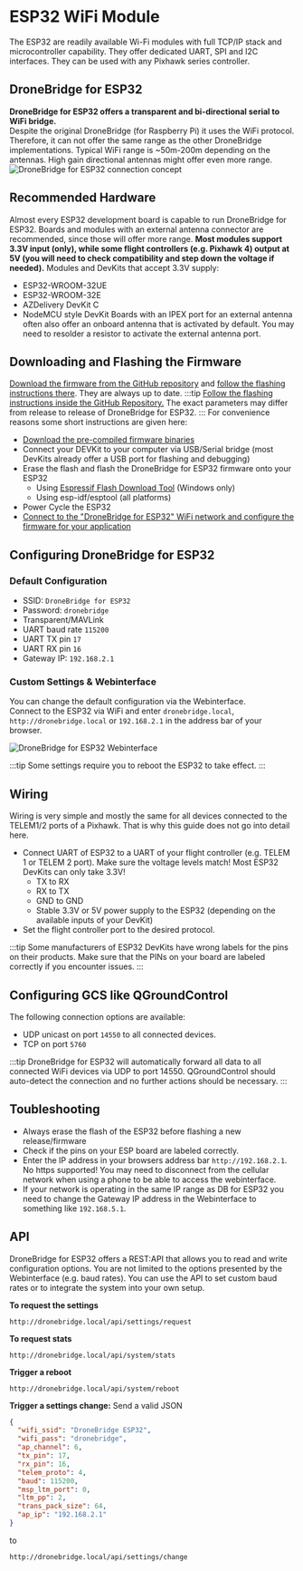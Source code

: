 # ESP32 WiFi Module

The ESP32 are readily available Wi-Fi modules with full TCP/IP stack and microcontroller capability. They offer 
dedicated UART, SPI and I2C interfaces. 
They can be used with any Pixhawk series controller.

## DroneBridge for ESP32

**DroneBridge for ESP32 offers a transparent and bi-directional serial to WiFi bridge.**  
Despite the original DroneBridge (for Raspberry Pi) 
it uses the WiFi protocol. Therefore, it can not offer the same range as the other DroneBridge implementations. 
Typical WiFi range is ~50m-200m depending on the antennas. High gain directional antennas might offer even more range.
![DroneBridge for ESP32 connection concept](https://raw.githubusercontent.com/DroneBridge/ESP32/master/wiki/db_ESP32_setup.png)
## Recommended Hardware
Almost every ESP32 development board is capable to run DroneBridge for ESP32. Boards and modules with an external 
antenna connector are recommended, since those will offer more range.
**Most modules support 3.3V input (only), while some flight controllers (e.g. Pixhawk 4) output at 5V (you will need to 
check compatibility and step down the voltage if needed).**
Modules and DevKits that accept 3.3V supply:
* ESP32-WROOM-32UE
* ESP32-WROOM-32E
* AZDelivery DevKit C
* NodeMCU style DevKit
Boards with an IPEX port for an external antenna often also offer an onboard antenna that is activated by default. You 
  may need to resolder a resistor to activate the external antenna port.
## Downloading and Flashing the Firmware
[Download the firmware from the GitHub repository](https://github.com/DroneBridge/ESP32/releases) and
[follow the flashing instructions there](https://github.com/DroneBridge/ESP32#installationflashing-using-precompiled-binaries). 
They are always up to date. 
:::tip
[Follow the flashing instructions inside the GitHub Repository.](https://github.com/DroneBridge/ESP32#installationflashing-using-precompiled-binaries) 
The exact parameters may differ from release to release of DroneBridge for ESP32.
:::
For convenience reasons some short instructions are given here:
* [Download the pre-compiled firmware binaries](https://github.com/DroneBridge/ESP32/releases)
* Connect your DEVKit to your computer via USB/Serial bridge (most DevKits already offer a USB port for flashing and debugging)
* Erase the flash and flash the DroneBridge for ESP32 firmware onto your ESP32
  * Using [Espressif Flash Download Tool](https://www.espressif.com/en/support/download/other-tools) (Windows only)  
  * Using esp-idf/esptool (all platforms)  
* Power Cycle the ESP32
* [Connect to the "DroneBridge for ESP32" WiFi network and configure the firmware for your application](#configuring-dronebridge-for-esp32)

## Configuring DroneBridge for ESP32

### Default Configuration
* SSID: `DroneBridge for ESP32`
* Password: `dronebridge`
* Transparent/MAVLink
* UART baud rate `115200`
* UART TX pin `17`
* UART RX pin `16`
* Gateway IP: `192.168.2.1`

### Custom Settings & Webinterface

You can change the default configuration via the Webinterface.  
Connect to the ESP32 via WiFi and enter `dronebridge.local`, `http://dronebridge.local` or `192.168.2.1` in the address 
bar of your browser.

![DroneBridge for ESP32 Webinterface](https://raw.githubusercontent.com/DroneBridge/ESP32/master/wiki/dbesp32_webinterface.png)

:::tip
Some settings require you to reboot the ESP32 to take effect.
:::

## Wiring
Wiring is very simple and mostly the same for all devices connected to the TELEM1/2 ports of a Pixhawk. That is why this 
guide does not go into detail here.

* Connect UART of ESP32 to a UART of your flight controller (e.g. TELEM 1 or TELEM 2 port). Make sure the voltage levels 
  match! Most ESP32 DevKits can only take 3.3V!
  * TX to RX
  * RX to TX
  * GND to GND
  * Stable 3.3V or 5V power supply to the ESP32 (depending on the available inputs of your DevKit)
* Set the flight controller port to the desired protocol.

:::tip
Some manufacturers of ESP32 DevKits have wrong labels for the pins on their products. Make sure that the PINs on your 
board are labeled correctly if you encounter issues.
:::

## Configuring GCS like QGroundControl

The following connection options are available:
* UDP unicast on port `14550` to all connected devices.
* TCP on port `5760`

:::tip
DroneBridge for ESP32 will automatically forward all data to all connected WiFi devices via UDP to port 14550. 
QGroundControl should auto-detect the connection and no further actions should be necessary.
:::

## Toubleshooting

* Always erase the flash of the ESP32 before flashing a new release/firmware
* Check if the pins on your ESP board are labeled correctly.
* Enter the IP address in your browsers address bar `http://192.168.2.1`. No https supported! You may need to disconnect 
  from the cellular network when using a phone to be able to access the webinterface.
* If your network is operating in the same IP range as DB for ESP32 you need to change the Gateway IP address in the 
  Webinterface to something like `192.168.5.1`.

## API
DroneBridge for ESP32 offers a REST:API that allows you to read and write configuration options. You are not limited to 
the options presented by the Webinterface (e.g. baud rates). You can use the API to set custom baud rates or to integrate 
the system into your own setup.

**To request the settings**
``` http request
http://dronebridge.local/api/settings/request
```

**To request stats**
``` http request
http://dronebridge.local/api/system/stats
```

**Trigger a reboot**
``` http request
http://dronebridge.local/api/system/reboot
```

**Trigger a settings change:** Send a valid JSON
``` json
{
  "wifi_ssid": "DroneBridge ESP32",
  "wifi_pass": "dronebridge",
  "ap_channel": 6,
  "tx_pin": 17,
  "rx_pin": 16,
  "telem_proto": 4,
  "baud": 115200,
  "msp_ltm_port": 0,
  "ltm_pp": 2,
  "trans_pack_size": 64,
  "ap_ip": "192.168.2.1"
}
```
to
``` http request
http://dronebridge.local/api/settings/change
```